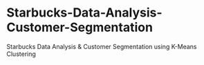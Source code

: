 # Starbucks-Data-Analysis-Customer-Segmentation
Starbucks Data Analysis &amp; Customer Segmentation using K-Means Clustering
